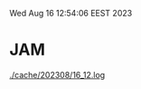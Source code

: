 Wed Aug 16 12:54:06 EEST 2023
# JAM
<a href='./cache/202308/16_12.log'>./cache/202308/16_12.log</a>
